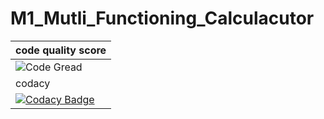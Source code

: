 # M1_Mutli_Functioning_Calculacutor
| code quality score |
| ----- |
| ![Code Gread](https://api.codiga.io/project/29989/score/svg) | 
| codacy |
| [![Codacy Badge](https://app.codacy.com/project/badge/Grade/8052a45d76dd4ce6a92223db5e6678d0)](https://www.codacy.com/gh/hussain266/M1_Mutli_Functioning_Calculator/dashboard?utm_source=github.com&amp;utm_medium=referral&amp;utm_content=hussain266/M1_Mutli_Functioning_Calculator&amp;utm_campaign=Badge_Grade) |

